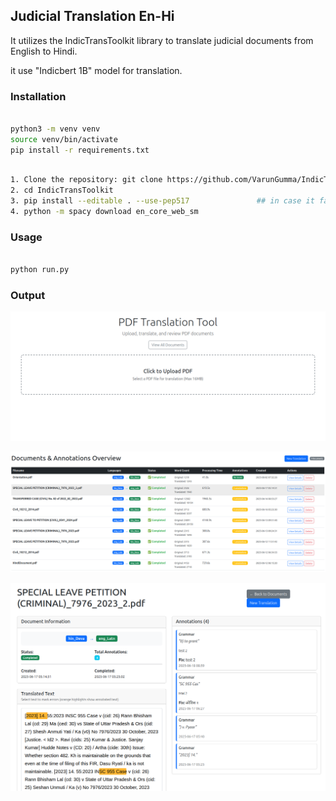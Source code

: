 ## Judicial Translation En-Hi

It utilizes the IndicTransToolkit library to translate judicial documents from English to Hindi.

it use "Indicbert 1B" model for translation.


### Installation

```bash

python3 -m venv venv
source venv/bin/activate
pip install -r requirements.txt

```

```bash

1. Clone the repository: git clone https://github.com/VarunGumma/IndicTransToolkit
2. cd IndicTransToolkit
3. pip install --editable . --use-pep517               ## in case it fails, try:  pip install --editable . --use-pep517 --config-settings editable_mode=compat
4. python -m spacy download en_core_web_sm


```

### Usage

```bash

python run.py

```


### Output


![Home](demo/home.png)

![History](demo/history.png)

![work](demo/work.png)



